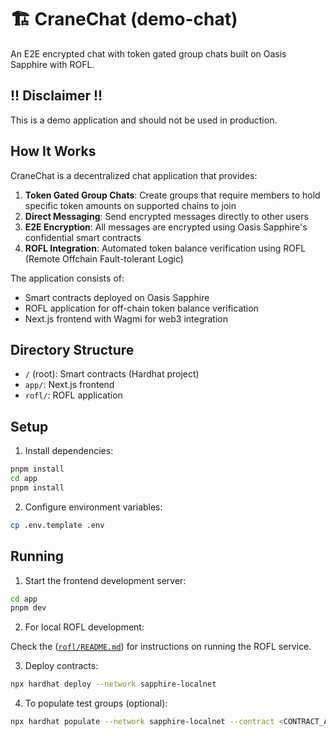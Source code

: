 # 🏗️ CraneChat (demo-chat)

An E2E encrypted chat with token gated group chats built on Oasis Sapphire with ROFL.

## !! Disclaimer !!

This is a demo application and should not be used in production.

## How It Works

CraneChat is a decentralized chat application that provides:

1. **Token Gated Group Chats**: Create groups that require members to hold specific token amounts on supported chains to join
2. **Direct Messaging**: Send encrypted messages directly to other users
3. **E2E Encryption**: All messages are encrypted using Oasis Sapphire's confidential smart contracts
4. **ROFL Integration**: Automated token balance verification using ROFL (Remote Offchain Fault-tolerant Logic)

The application consists of:
- Smart contracts deployed on Oasis Sapphire
- ROFL application for off-chain token balance verification
- Next.js frontend with Wagmi for web3 integration

## Directory Structure

- `/` (root): Smart contracts (Hardhat project)
- `app/`: Next.js frontend
- `rofl/`: ROFL application

## Setup

1. Install dependencies:

```sh
pnpm install
cd app
pnpm install
```

2. Configure environment variables:

```sh
cp .env.template .env
```

## Running

1. Start the frontend development server:

```sh
cd app
pnpm dev
```

2. For local ROFL development:

Check the ([`rofl/README.md`](./rofl/README.md)) for instructions on running the ROFL service.

3. Deploy contracts:

```sh
npx hardhat deploy --network sapphire-localnet
```

4. To populate test groups (optional):

```sh
npx hardhat populate --network sapphire-localnet --contract <CONTRACT_ADDRESS>
```
